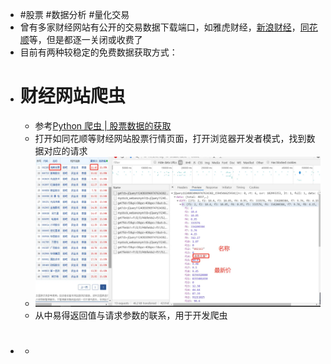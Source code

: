- #股票 #数据分析 #量化交易
- 曾有多家财经网站有公开的交易数据下载端口，如雅虎财经，[新浪财经](https://vip.stock.finance.sina.com.cn/mkt/)，[同花顺](https://data.eastmoney.com/zjlx/detail.html)等，但是都逐一关闭或收费了
- 目前有两种较稳定的免费数据获取方式：
- # 财经网站爬虫
	- 参考[Python 爬虫 | 股票数据的获取](https://zhuanlan.zhihu.com/p/159200115)
	- 打开如同花顺等财经网站股票行情页面，打开浏览器开发者模式，找到数据对应的请求
	- ![image.png](../assets/image_1680253310205_0.png)
	- 从中易得返回值与请求参数的联系，用于开发爬虫
- #
	-
